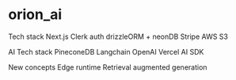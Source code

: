 # orion_ai

Tech stack
Next.js
Clerk auth
drizzleORM + neonDB
Stripe
AWS S3

AI Tech stack
PineconeDB
Langchain
OpenAI
Vercel AI SDK

New concepts
Edge runtime
Retrieval augmented generation
